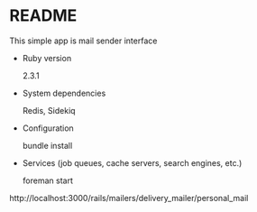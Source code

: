 # README

  This simple app is mail sender interface

* Ruby version

    2.3.1
* System dependencies

    Redis, Sidekiq
* Configuration

    bundle install
* Services (job queues, cache servers, search engines, etc.)

    foreman start


http://localhost:3000/rails/mailers/delivery_mailer/personal_mail
